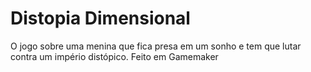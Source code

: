 # Distopia Dimensional
 O jogo sobre uma menina que fica presa em um sonho e tem que lutar contra um império distópico. Feito em Gamemaker
